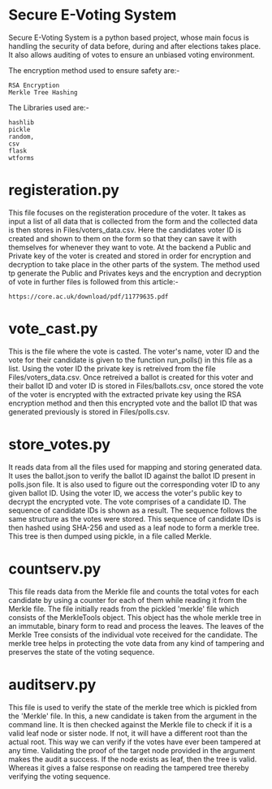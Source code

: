 # Secure E-Voting System

Secure E-Voting System is a python based project, whose main focus is handling the security of data before, during and after elections takes place. It also allows auditing of votes to ensure an unbiased voting environment.

The encryption method used to ensure safety are:-

    RSA Encryption 
    Merkle Tree Hashing
  
The Libraries used are:-

    hashlib
    pickle
    random,
    csv
    flask 
    wtforms

# registeration.py
This file focuses on the registeration procedure of the voter. It takes as input a list of all data that is collected from the form and the collected data is then stores in Files/voters_data.csv. Here the candidates voter ID is created and shown to them on the form so that they can save it with themselves for whenever they want to vote. At the backend a Public and Private key of the voter is created and stored in order for encryption and decryption to take place in the other parts of the system. The method used tp generate the Public and Privates keys and the encryption and decryption of vote in further files is followed from this article:-

    https://core.ac.uk/download/pdf/11779635.pdf

# vote_cast.py
This is the file where the vote is casted. The  voter's name, voter ID and the vote for their candidate is given to the function run_polls() in this file as a list. Using the voter ID the private key is retreived from the file Files/voters_data.csv. Once retreived a ballot is created for this voter and their ballot ID and voter ID is stored in Files/ballots.csv, once stored the vote of the voter is encrypted with the extracted private key using the RSA encryption method and then this encrypted vote and the ballot ID that was generated previously is stored in Files/polls.csv. 

# store_votes.py
It reads data from all the files used for mapping and storing generated data. It uses the ballot.json to verify the ballot ID against the ballot ID present in polls.json file. It is also used to figure out the corresponding voter ID to any given ballot ID. Using the voter ID, we access the voter's public key to decrypt the encrypted vote. The vote comprises of a candidate ID. The sequence of candidate IDs is shown as a result. The sequence follows the same structure as the votes were stored. This sequence of candidate IDs is then hashed using SHA-256 and used as a leaf node to form a merkle tree. This tree is then dumped using pickle, in a file called Merkle.

# countserv.py
This file reads data from the Merkle file and counts the total votes for each candidate by using a counter for each of them while reading it from the Merkle file. The file initially reads from the pickled 'merkle' file which consists of the MerkleTools object. This object has the whole merkle tree in an immutable, binary form to read and process the leaves. The leaves of the Merkle Tree consists of the individual vote received for the candidate. The merkle tree helps in protecting the vote data from any kind of tampering and preserves the state of the voting sequence.


# auditserv.py
This file is used to verify the state of the merkle tree which is pickled from the 'Merkle' file. In this, a new candidate is taken from the argument in the command line. It is then checked against the Merkle file to check if it is a valid leaf node or sister node. If not, it will have a different root than the actual root. This way we can verify if the votes have ever been tampered at any time. Validating the proof of the target node provided in the argument makes the audit a success. If the node exists as leaf, then the tree is valid. Whereas it gives a false response on reading the tampered tree thereby verifying the voting sequence.

